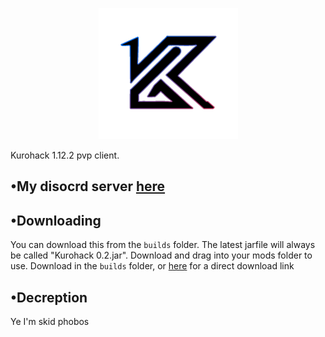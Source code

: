 <p align="center"><img src="https://github.com/KuroHere/kurohack/blob/main/kurohack.png"></p>
Kurohack 1.12.2 pvp client.

## •My disocrd server [here](https://discord.gg/guma)

## •Downloading
You can download this from the `builds` folder. The latest jarfile will always be called "Kurohack 0.2.jar". Download and drag into your mods folder to use.
Download in the `builds` folder, or [here](https://github.com/KuroHere/kurohack/releases/tag/0.2) for a direct download link

## •Decreption
Ye I'm skid phobos
